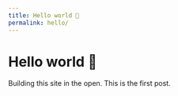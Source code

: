 ```yaml
---
title: Hello world 👋
permalink: hello/
---
```


# Hello world 👋

Building this site in the open. This is the first post.
